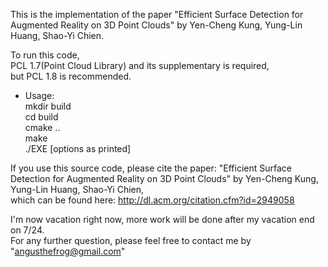 This is the implementation of the paper "Efficient Surface Detection for Augmented Reality on 3D Point Clouds"
by Yen-Cheng Kung, Yung-Lin Huang, Shao-Yi Chien.

To run this code,<br />
PCL 1.7(Point Cloud Library) and its supplementary is required,<br />
but PCL 1.8 is recommended.<br />

* Usage:<br />
mkdir build<br />
cd build<br />
cmake ..<br />
make<br />
./EXE [options as printed]


If you use this source code, please cite the paper: "Efficient Surface Detection for Augmented Reality on 3D Point Clouds" by Yen-Cheng Kung, Yung-Lin Huang, Shao-Yi Chien, <br />
which can be found here:
http://dl.acm.org/citation.cfm?id=2949058

I'm now vacation right now, more work will be done after my vacation end on 7/24.<br />
For any further question,
please feel free to contact me by "angusthefrog@gmail.com"
